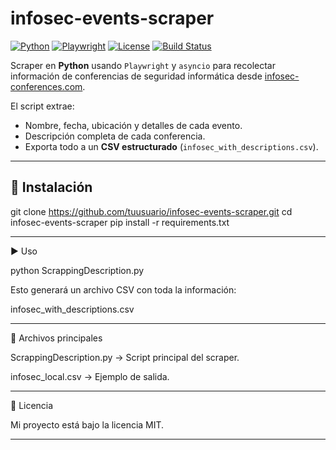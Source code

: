 # infosec-events-scraper

[![Python](https://img.shields.io/badge/python-3.9%2B-blue)](https://www.python.org/)
[![Playwright](https://img.shields.io/badge/Playwright-Async-green)](https://playwright.dev/python/)
[![License](https://img.shields.io/badge/license-MIT-orange)](LICENSE)
[![Build Status](https://img.shields.io/badge/status-stable-success)]()

Scraper en **Python** usando `Playwright` y `asyncio` para recolectar información de conferencias de seguridad informática desde [infosec-conferences.com](https://infosec-conferences.com).  

El script extrae:
- Nombre, fecha, ubicación y detalles de cada evento.
- Descripción completa de cada conferencia.
- Exporta todo a un **CSV estructurado** (`infosec_with_descriptions.csv`).

---

## 🚀 Instalación

git clone https://github.com/tuusuario/infosec-events-scraper.git
cd infosec-events-scraper
pip install -r requirements.txt


---

▶️ Uso

python ScrappingDescription.py

Esto generará un archivo CSV con toda la información:

infosec_with_descriptions.csv


---

📂 Archivos principales

ScrappingDescription.py → Script principal del scraper.

infosec_local.csv → Ejemplo de salida.



---

📜 Licencia

Mi proyecto está bajo la licencia MIT.

---
